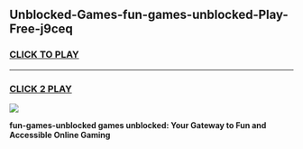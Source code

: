 
## Unblocked-Games-fun-games-unblocked-Play-Free-j9ceq
<h3>
<a href="https://premium76.site?title=fun-games-unblocked&ref=23A">CLICK TO PLAY</a></h3>
<hr>

<h3>
<a href="https://premium76.site?title=fun-games-unblocked&ref=23A">CLICK 2 PLAY</a>
  
</h3>

<a href="https://premium76.site?title=fun-games-unblocked&ref=23A"><img src="https://clearcache.store/games.png"></a>


**fun-games-unblocked games unblocked: Your Gateway to Fun and Accessible Online Gaming**

